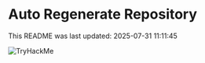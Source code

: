 # Auto Regenerate Repository

This README was last updated: 2025-07-31 11:11:45

 ![TryHackMe](https://tryhackme.com/badge/533634)